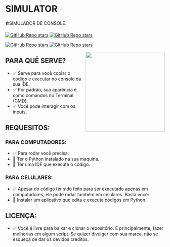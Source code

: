 # SIMULATOR
⚽SIMULADOR DE CONSOLE.

[![GitHub Repo stars](https://img.shields.io/badge/MEU%20PERFIL-GITHUB-03A9F4?logo=github)](https://github.com/VILHALVA)
[![GitHub Repo stars](https://img.shields.io/badge/ENTRE%20EM%20CONTATO-TELEGRAM-03A9F4?logo=telegram)](https://t.me/VILHALVA20_BOT) <br>

[![GitHub Repo stars](https://img.shields.io/badge/GRUPO%20CODERS-TELEGRAM-03A9F4?logo=telegram)](https://t.me/CODIGOGP)
[![GitHub Repo stars](https://img.shields.io/badge/CANAL%20CODERS-TELEGRAM-03A9F4?logo=telegram)](https://t.me/CODIGOCN) <br>

<img src="https://s.yimg.com/ny/api/res/1.2/dbABoSLb1P4xB_NvUtYThQ--/YXBwaWQ9aGlnaGxhbmRlcjt3PTY0MDtoPTQyNw--/https://s.yimg.com/os/creatr-uploaded-images/2021-09/bd100ab0-0abb-11ec-bf3d-86a63775ab8a" align="right" width="250">

## PARA QUÊ SERVE?

* ✅ Serve para você copiar o código e executar no console da sua IDE.
* ✅ Por padrão, sua aparência é como comandos no Terminal (CMD).
* ✅ Você pode interagir com os inputs.

## REQUESITOS:
### PARA COMPUTADORES:
* ✅ Para rodar você precisa:
* 🔸 Ter o Python instalado na sua maquina.
* 🔸 Ter uma IDE que execute o código.
### PARA CELULARES:
* ✅ Apesar do código ter sido feito para ser executado apenas em computadores, ele pode rodar também em celulares. Basta você:
* 🔸 Instalar um aplicativo que edita e executa códigos em Python.
## LICENÇA:
* ✅ Você é livre para baixar e clonar o repositório. E principalmente, fazer melhorias em algum script. Se quizer divulgar com sua marca, não se esqueça de dar os devidos creditos.

